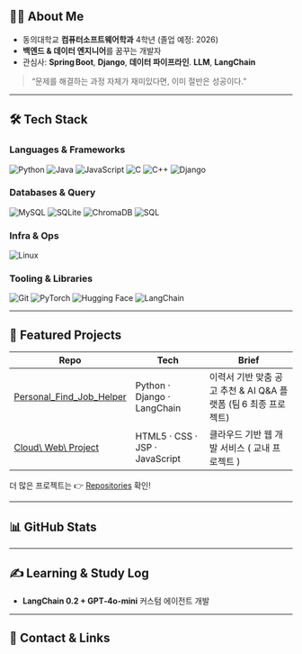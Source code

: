 ## 🧑‍🚀 About Me

* 동의대학교 **컴퓨터소프트웨어학과** 4학년 (졸업 예정: 2026)
* **백엔드 & 데이터 엔지니어**를 꿈꾸는 개발자
* 관심사: **Spring Boot**, **Django**, **데이터 파이프라인**. **LLM**, **LangChain**


> “문제를 해결하는 과정 자체가 재미있다면, 이미 절반은 성공이다.”

---

## 🛠 Tech Stack

### Languages & Frameworks

![Python](https://img.shields.io/badge/Python-3776AB?style=for-the-badge\&logo=python\&logoColor=white)
![Java](https://img.shields.io/badge/Java-007396?style=for-the-badge\&logo=openjdk\&logoColor=white)
![JavaScript](https://img.shields.io/badge/JavaScript-F7DF1E?style=for-the-badge\&logo=javascript\&logoColor=black)
![C](https://img.shields.io/badge/C-00599C?style=for-the-badge\&logo=c\&logoColor=white)
![C++](https://img.shields.io/badge/C%2B%2B-00599C?style=for-the-badge\&logo=c%2B%2B\&logoColor=white)
![Django](https://img.shields.io/badge/Django-092E20?style=for-the-badge\&logo=django\&logoColor=white)

### Databases & Query

![MySQL](https://img.shields.io/badge/MySQL-005C84?style=for-the-badge\&logo=mysql\&logoColor=white)
![SQLite](https://img.shields.io/badge/SQLite-003B57?style=for-the-badge\&logo=sqlite\&logoColor=white)
![ChromaDB](https://img.shields.io/badge/ChromaDB-16A45F?style=for-the-badge)
![SQL](https://img.shields.io/badge/SQL-4479A1?style=for-the-badge\&logo=mysql\&logoColor=white)

### Infra & Ops

![Linux](https://img.shields.io/badge/Linux-FCC624?style=for-the-badge\&logo=linux\&logoColor=black)

### Tooling & Libraries

![Git](https://img.shields.io/badge/Git-F05032?style=for-the-badge\&logo=git\&logoColor=white)
![PyTorch](https://img.shields.io/badge/PyTorch-EE4C2C?style=for-the-badge\&logo=pytorch\&logoColor=white)
![Hugging Face](https://img.shields.io/badge/HuggingFace-F7931E?style=for-the-badge\&logo=huggingface\&logoColor=white)
![LangChain](https://img.shields.io/badge/LangChain-FFDB0A?style=for-the-badge)

---

## 🚀 Featured Projects

| Repo                                                                                                       | Tech                        | Brief                                       |
| ---------------------------------------------------------------------------------------------------------- | --------------------------- | ------------------------------------------- |
| [Personal\_Find\_Job\_Helper](https://github.com/Digital-Smart-Busan-Final-Team6/Personal_Find_Job_Helper) | Python · Django · LangChain | 이력서 기반 맞춤 공고 추천 & AI Q\&A 플랫폼 (팀 6 최종 프로젝트) |
| [Cloud\ Web\ Project](https://github.com/suhoon1020/Cloud_Web)                               | HTML5 · CSS · JSP · JavaScript              | 클라우드 기반 웹 개발 서비스 ( 교내 프로젝트 )                     |

더 많은 프로젝트는 👉 [Repositories](https://github.com/suhoon1020?tab=repositories) 확인!

---

## 📊 GitHub Stats

---

## ✍️ Learning & Study Log

* **LangChain 0.2 + GPT‑4o-mini** 커스텀 에이전트 개발

---

## 🤝 Contact & Links
